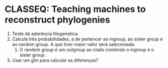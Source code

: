 # CLASSEQ: Teaching machines to reconstruct phylogenies

1. Teste de aderência filogenetica.
2. Calcula três probabilidades, a de pertencer ao ingroup, ao sister group e ao
   random group. A que tiver maior valor será selecionada.
   1. O random group é um outgroup ao clado contendo o ingroup e o sister
      group.
3. Usar um glm para calcular as diferenças?
